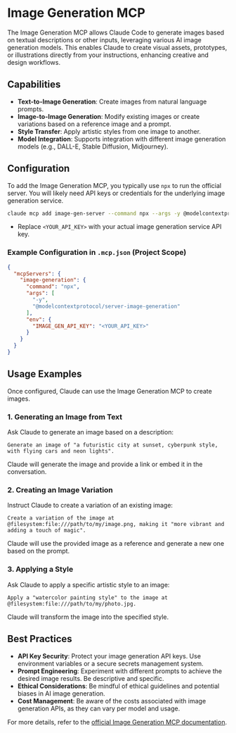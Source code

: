 
# Image Generation MCP

The Image Generation MCP allows Claude Code to generate images based on textual descriptions or other inputs, leveraging various AI image generation models. This enables Claude to create visual assets, prototypes, or illustrations directly from your instructions, enhancing creative and design workflows.

## Capabilities

*   **Text-to-Image Generation**: Create images from natural language prompts.
*   **Image-to-Image Generation**: Modify existing images or create variations based on a reference image and a prompt.
*   **Style Transfer**: Apply artistic styles from one image to another.
*   **Model Integration**: Supports integration with different image generation models (e.g., DALL-E, Stable Diffusion, Midjourney).

## Configuration

To add the Image Generation MCP, you typically use `npx` to run the official server. You will likely need API keys or credentials for the underlying image generation service.

```bash
claude mcp add image-gen-server --command npx --args -y @modelcontextprotocol/server-image-generation --env IMAGE_GEN_API_KEY=<YOUR_API_KEY>
```

*   Replace `<YOUR_API_KEY>` with your actual image generation service API key.

### Example Configuration in `.mcp.json` (Project Scope)

```json
{
  "mcpServers": {
    "image-generation": {
      "command": "npx",
      "args": [
        "-y",
        "@modelcontextprotocol/server-image-generation"
      ],
      "env": {
        "IMAGE_GEN_API_KEY": "<YOUR_API_KEY>"
      }
    }
  }
}
```

## Usage Examples

Once configured, Claude can use the Image Generation MCP to create images.

### 1. Generating an Image from Text

Ask Claude to generate an image based on a description:

```
Generate an image of "a futuristic city at sunset, cyberpunk style, with flying cars and neon lights".
```

Claude will generate the image and provide a link or embed it in the conversation.

### 2. Creating an Image Variation

Instruct Claude to create a variation of an existing image:

```
Create a variation of the image at @filesystem:file:///path/to/my/image.png, making it "more vibrant and adding a touch of magic".
```

Claude will use the provided image as a reference and generate a new one based on the prompt.

### 3. Applying a Style

Ask Claude to apply a specific artistic style to an image:

```
Apply a "watercolor painting style" to the image at @filesystem:file:///path/to/my/photo.jpg.
```

Claude will transform the image into the specified style.

## Best Practices

*   **API Key Security**: Protect your image generation API keys. Use environment variables or a secure secrets management system.
*   **Prompt Engineering**: Experiment with different prompts to achieve the desired image results. Be descriptive and specific.
*   **Ethical Considerations**: Be mindful of ethical guidelines and potential biases in AI image generation.
*   **Cost Management**: Be aware of the costs associated with image generation APIs, as they can vary per model and usage.

For more details, refer to the [official Image Generation MCP documentation](https://modelcontextprotocol.io/examples/image-generation).

